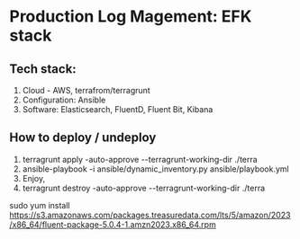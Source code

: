 # Production Log Magement: EFK stack


## Tech stack:
1. Cloud - AWS, terrafrom/terragrunt
2. Configuration: Ansible
3. Software: Elasticsearch, FluentD, Fluent Bit, Kibana

## How to deploy / undeploy
1. terragrunt apply -auto-approve  --terragrunt-working-dir ./terra
2. ansible-playbook -i ansible/dynamic_inventory.py ansible/playbook.yml
3. Enjoy, 
4. terragrunt destroy -auto-approve --terragrunt-working-dir ./terra



sudo yum install https://s3.amazonaws.com/packages.treasuredata.com/lts/5/amazon/2023/x86_64/fluent-package-5.0.4-1.amzn2023.x86_64.rpm